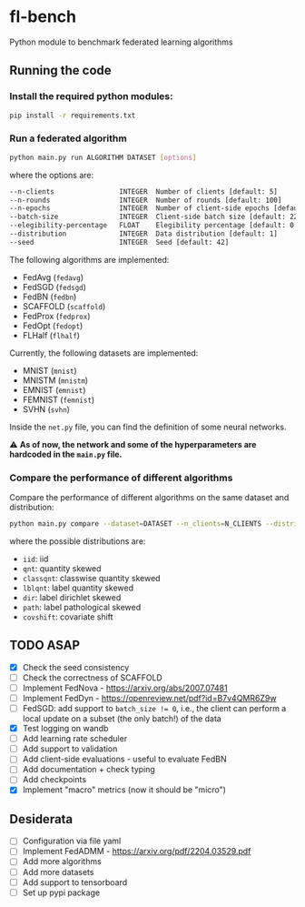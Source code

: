 # fl-bench
Python module to benchmark federated learning algorithms

## Running the code

### Install the required python modules:
```bash
pip install -r requirements.txt
```

### Run a federated algorithm
```bash
python main.py run ALGORITHM DATASET [options]
```
where the options are:
```bash
--n-clients                INTEGER  Number of clients [default: 5]
--n-rounds                 INTEGER  Number of rounds [default: 100] 
--n-epochs                 INTEGER  Number of client-side epochs [default: 5]
--batch-size               INTEGER  Client-side batch size [default: 225]
--elegibility-percentage   FLOAT    Elegibility percentage [default: 0.5]
--distribution             INTEGER  Data distribution [default: 1] 
--seed                     INTEGER  Seed [default: 42]
```

The following algorithms are implemented:
- FedAvg (`fedavg`)
- FedSGD (`fedsgd`)
- FedBN (`fedbn`)
- SCAFFOLD (`scaffold`)
- FedProx (`fedprox`)
- FedOpt (`fedopt`)
- FLHalf (`flhalf`)

Currently, the following datasets are implemented:
- MNIST (`mnist`)
- MNISTM (`mnistm`)
- EMNIST (`emnist`)
- FEMNIST (`femnist`)
- SVHN (`svhn`)

Inside the `net.py` file, you can find the definition of some neural networks. 

:warning: **As of now, the network and some of the hyperparameters are hardcoded in the `main.py` file.**

### Compare the performance of different algorithms

Compare the performance of different algorithms on the same dataset and distribution:
```bash
python main.py compare --dataset=DATASET --n_clients=N_CLIENTS --distribution=DISTRIBUTION
```
where the possible distributions are:
- `iid`: iid
- `qnt`: quantity skewed
- `classqnt`: classwise quantity skewed
- `lblqnt`: label quantity skewed
- `dir`: label dirichlet skewed
- `path`: label pathological skewed
- `covshift`: covariate shift


## TODO ASAP
- [x] Check the seed consistency
- [ ] Check the correctness of SCAFFOLD
- [ ] Implement FedNova - https://arxiv.org/abs/2007.07481
- [ ] Implement FedDyn - https://openreview.net/pdf?id=B7v4QMR6Z9w
- [ ] FedSGD: add support to `batch_size != 0`, i.e., the client can perform a local update on a subset (the only batch!) of the data
- [x] Test logging on wandb
- [ ] Add learning rate scheduler
- [ ] Add support to validation
- [ ] Add client-side evaluations - useful to evaluate FedBN
- [ ] Add documentation + check typing
- [ ] Add checkpoints
- [x] Implement "macro" metrics (now it should be "micro")

## Desiderata
- [ ] Configuration via file yaml
- [ ] Implement FedADMM - https://arxiv.org/pdf/2204.03529.pdf
- [ ] Add more algorithms
- [ ] Add more datasets
- [ ] Add support to tensorboard
- [ ] Set up pypi package
